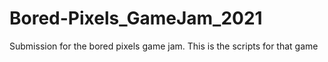 # Bored-Pixels_GameJam_2021
Submission for the bored pixels game jam. This is the scripts for that game
